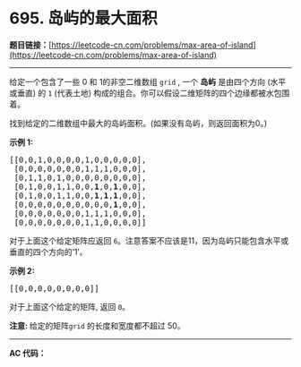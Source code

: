 # 695. 岛屿的最大面积

**题目链接：**[https://leetcode-cn.com/problems/max-area-of-island](https://leetcode-cn.com/problems/max-area-of-island)

---

<div class="content__1Y2H">
 <div class="notranslate">
  <p>给定一个包含了一些 0 和 1的非空二维数组&nbsp;<code>grid</code>&nbsp;, 一个&nbsp;<strong>岛屿</strong>&nbsp;是由四个方向 (水平或垂直) 的&nbsp;<code>1</code>&nbsp;(代表土地) 构成的组合。你可以假设二维矩阵的四个边缘都被水包围着。</p> 
  <p>找到给定的二维数组中最大的岛屿面积。(如果没有岛屿，则返回面积为0。)</p> 
  <p><strong>示例 1:</strong></p> 
  <pre class="language-text">[[0,0,1,0,0,0,0,1,0,0,0,0,0],
 [0,0,0,0,0,0,0,1,1,1,0,0,0],
 [0,1,1,0,1,0,0,0,0,0,0,0,0],
 [0,1,0,0,1,1,0,0,<strong>1</strong>,0,<strong>1</strong>,0,0],
 [0,1,0,0,1,1,0,0,<strong>1</strong>,<strong>1</strong>,<strong>1</strong>,0,0],
 [0,0,0,0,0,0,0,0,0,0,<strong>1</strong>,0,0],
 [0,0,0,0,0,0,0,1,1,1,0,0,0],
 [0,0,0,0,0,0,0,1,1,0,0,0,0]]
</pre> 
  <p>对于上面这个给定矩阵应返回&nbsp;<code>6</code>。注意答案不应该是11，因为岛屿只能包含水平或垂直的四个方向的‘1’。</p> 
  <p><strong>示例 2:</strong></p> 
  <pre class="language-text">[[0,0,0,0,0,0,0,0]]</pre> 
  <p>对于上面这个给定的矩阵, 返回&nbsp;<code>0</code>。</p> 
  <p><strong>注意:&nbsp;</strong>给定的矩阵<code>grid</code>&nbsp;的长度和宽度都不超过 50。</p> 
 </div>
</div>

---

**AC 代码：**

```java

```